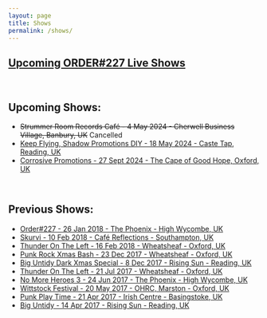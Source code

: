 ```yaml
---
layout: page
title: Shows
permalink: /shows/
---
```


## [Upcoming ORDER#227 Live Shows](http://www.songkick.com/artists/9002289)  

<br>
  
## Upcoming Shows:
- ~~Strummer Room Records Café - 4 May 2024 - Cherwell Business Village, Banbury, UK~~ Cancelled
- [Keep Flying, Shadow Promotions DIY - 18 May 2024 - Caste Tap, Reading, UK](https://www.facebook.com/events/s/keep-flying/305134759268623/)
- [Corrosive Promotions - 27 Sept 2024 - The Cape of Good Hope, Oxford, UK](https://www.facebook.com/events/434227479172438/)

<br>

## Previous Shows:
- [Order#227 - 26 Jan 2018 - The Phoenix - High Wycombe, UK](https://www.facebook.com/events/1821013374856792/)
- [Skurvi - 10 Feb 2018 - Café Reflections - Southampton, UK](https://www.facebook.com/events/165951033987506/)
- [Thunder On The Left - 16 Feb 2018 - Wheatsheaf - Oxford, UK](https://www.facebook.com/events/1950702034957827/)
- [Punk Rock Xmas Bash - 23 Dec 2017 - Wheatsheaf - Oxford, UK](https://www.facebook.com/events/736711503203628/)
- [Big Untidy Dark Xmas Special - 8 Dec 2017 - Rising Sun - Reading, UK](https://www.facebook.com/events/1601014929910959/)
- [Thunder On The Left - 21 Jul 2017 - Wheatsheaf - Oxford, UK](https://www.facebook.com/events/486877601655582/)
- [No More Heroes 3 - 24 Jun 2017 - The Phoenix - High Wycombe, UK](https://www.facebook.com/events/412733832420602/)
- [Wittstock Festival - 20 May 2017 - OHRC, Marston - Oxford, UK](https://www.facebook.com/events/1803540579911373/)
- [Punk Play Time - 21 Apr 2017 - Irish Centre - Basingstoke, UK](https://www.facebook.com/events/1863444617259250/)
- [Big Untidy - 14 Apr 2017 - Rising Sun - Reading, UK](https://www.facebook.com/events/589308857919335/)

